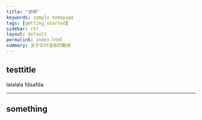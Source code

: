 ```yaml
---
title: "说明"
keywords: sample homepage
tags: [getting_started]
sidebar: rtt
layout: default
permalink: index.html
summary: 关于实时渲染的翻译
---
```


## testtitle
lalalala
fdsafda


--------
## something